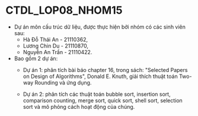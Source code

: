 # CTDL_LOP08_NHOM15
- Dự án môn cấu trúc dữ liệu, được thực hiện bởi nhóm có các sinh viên sau:
  + Hà Đỗ Thái An - 21110362,
  + Lương Chin Du - 21110870,
  + Nguyễn An Trần  - 21110422.
- Bao gồm 2 dự án:
  + Dự án 1: phân tích bài báo chapter 16, trong sách: "Selected Papers on Design of Algorithms", Donald E. Knuth, 
giải thích thuật toán Two-way Rounding và ứng dụng.
  
  + Dự án 2: phân tích các thuật toán bubble sort, insertion sort, comparison counting, merge sort, quick sort, shell sort, selection sort và mô phỏng cách hoạt động của chúng.
